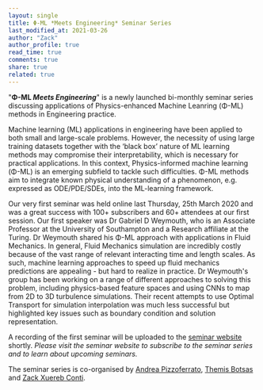 ```yaml
---
layout: single
title: Φ-ML *Meets Engineering* Seminar Series
last_modified_at: 2021-03-26
author: "Zack"
author_profile: true
read_time: true
comments: true
share: true
related: true
---
```


"**Φ-ML *Meets Engineering***" is a newly launched bi-monthly seminar series  discussing applications of Physics-enhanced Machine Leanring (Φ-ML) methods in Engineering practice. 

Machine learning (ML) applications in engineering have been applied to both small and large-scale problems. However, the necessity of using large training datasets together with the ‘black box’ nature of ML learning methods may compromise their interpretability, which is necessary for practical applications. In this context, Physics-informed machine learning (Φ-ML) is an emerging subfield to tackle such difficulties. Φ-ML methods aim to integrate known physical understanding of a phenomenon, e.g. expressed as ODE/PDE/SDEs, into the ML-learning framework. 

Our very first seminar was held online last Thursday, 25th March 2020 and was a great success with 100+ subscribers and 60+ attendees at our first session. Our first speaker was Dr Gabriel D Weymouth, who is an Associate Professor at the University of Southampton and a Research affiliate at the Turing.  Dr Weymouth shared his Φ-ML approach with applications in Fluid Mechanics. In general, Fluid Mechanics simulation are incredibly costly because of the vast range of relevant interacting time and length scales. As such, machine learning approaches to speed up fluid mechanics predictions are appealing - but hard to realize in practice. Dr Weymouth's group has been working on a range of different approaches to solving this problem, including physics-based feature spaces and using CNNs to map from 2D to 3D turbulence simulations. Their recent attempts to use Optimal Transport for simulation interpolation was much less successful but highlighted key issues such as boundary condition and solution representation.

A recording of the first seminar will be uploaded to the [seminar website](https://www.notion.so/ML-meets-Engineering-fa48aefc1a7f40e4b98cb6f861f766cd) shortly. *Please visit the seminar website to subscribe to the seminar series and to learn about upcoming seminars.*

The seminar series is co-organised by [Andrea Pizzoferrato](https://www.andreapizzoferrato.com/), [Themis Botsas](https://www.turing.ac.uk/people/researchers/themistoklis-botsas) and [Zack Xuereb Conti](/home/docs/people/zack/).
